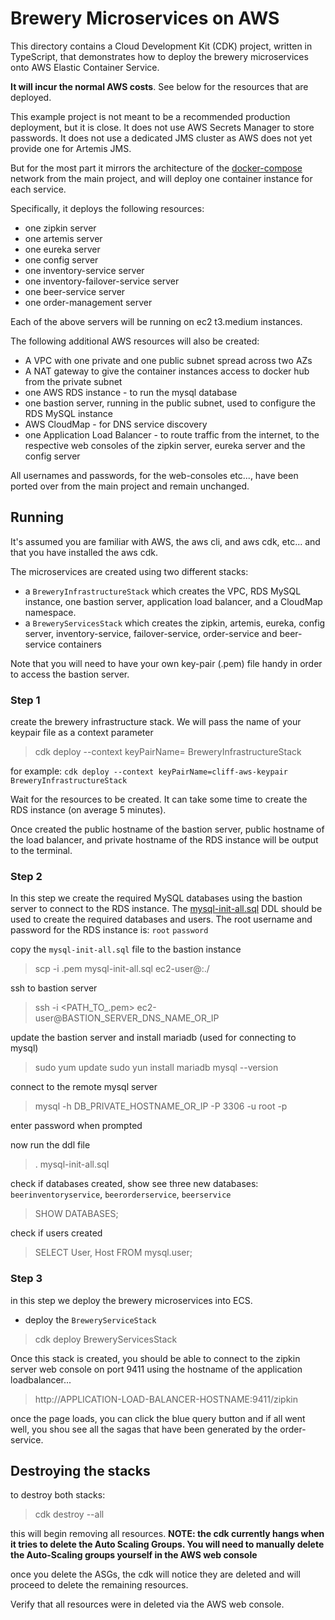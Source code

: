 Brewery Microservices on AWS
=====================================================
This directory contains a Cloud Development Kit (CDK) project, written in TypeScript, that demonstrates how to deploy 
the brewery microservices onto AWS Elastic Container Service. 

**It will incur the normal AWS costs**. See below for the resources that are deployed.

This example project is not meant to be a recommended production deployment, but it is close.
It does not use AWS Secrets Manager to store passwords. It does not use a dedicated JMS cluster as AWS does not yet
provide one for Artemis JMS.  

But for the most part it mirrors the architecture of the [docker-compose](../docker-compose.yml) network from the main 
project, and will deploy one container instance for each service.

Specifically, it deploys the following resources:
- one zipkin server
- one artemis server
- one eureka server
- one config server
- one inventory-service server
- one inventory-failover-service server
- one beer-service server
- one order-management server

Each of the above servers will be running on ec2 t3.medium instances.

The following additional AWS resources will also be created:
- A VPC with one private and one public subnet spread across two AZs
- A NAT gateway to give the container instances access to docker hub from the private subnet
- one AWS RDS instance - to run the mysql database
- one bastion server, running in the public subnet, used to configure the RDS MySQL instance
- AWS CloudMap - for DNS service discovery
- one Application Load Balancer - to route traffic from the internet, to the respective web consoles of the 
zipkin server, eureka server and the config server


All usernames and passwords, for the web-consoles etc..., have been ported over from the main project and remain unchanged.


## Running
It's assumed you are familiar with AWS, the aws cli, and aws cdk, etc... and that you have installed the aws cdk.


The microservices are created using two different stacks:
- a `BreweryInfrastructureStack` which creates the VPC, RDS MySQL instance, one bastion server, application load balancer, and a CloudMap namespace.
- a `BreweryServicesStack` which creates the zipkin, artemis, eureka, config server, inventory-service, failover-service, order-service and beer-service containers

Note that you will need to have your own key-pair (.pem) file handy in order to access the bastion server.


### Step 1
create the brewery infrastructure stack. We will pass the name of your keypair file as a context parameter
> cdk deploy --context keyPairName=<YOUR-KEYPAIR-FILE-NAME> BreweryInfrastructureStack

for example: `cdk deploy --context keyPairName=cliff-aws-keypair BreweryInfrastructureStack`

Wait for the resources to be created. It can take some time to create the RDS instance (on average 5 minutes). 

Once created the public hostname of the bastion server, public hostname of the load balancer, and private hostname of the RDS instance will be output to the terminal.


### Step 2
In this step we create the required MySQL databases using the bastion server to connect to the RDS instance. 
The [mysql-init-all.sql](./mysql-init-all.sql) DDL should be used to create the required databases and users.
The root username and password for the RDS instance is: `root` `password`

copy the `mysql-init-all.sql` file to the bastion instance
> scp -i <PATH-TO-YOUR-KEYPAIR-FILE>.pem mysql-init-all.sql ec2-user@<BASTION-SERVER-HOSTNAME>:./


ssh to bastion server
> ssh -i <PATH_TO_.pem> ec2-user@BASTION_SERVER_DNS_NAME_OR_IP


update the bastion server and install mariadb (used for connecting to mysql)
> sudo yum update
> sudo yun install mariadb
> mysql --version


connect to the remote mysql server
> mysql -h DB_PRIVATE_HOSTNAME_OR_IP -P 3306 -u root -p


enter password when prompted


now run the ddl file
> \. mysql-init-all.sql


check if databases created, show see three new databases: `beerinventoryservice`, `beerorderservice`, `beerservice`
> SHOW DATABASES;


check if users created
> SELECT User, Host FROM mysql.user;


### Step 3
in this step we deploy the brewery microservices into ECS.

- deploy the `BreweryServiceStack`
> cdk deploy BreweryServicesStack

Once this stack is created, you should be able to connect to the zipkin server web console on port 9411 using the hostname of the application loadbalancer...
> http://APPLICATION-LOAD-BALANCER-HOSTNAME:9411/zipkin

once the page loads, you can click the blue query button and if all went well, you shou see all the sagas that have been generated by the order-service.



## Destroying the stacks
to destroy both stacks:
> cdk destroy --all

this will begin removing all resources. **NOTE: the cdk currently hangs when it tries to delete the Auto Scaling Groups. You 
will need to manually delete the Auto-Scaling groups yourself in the AWS web console**

once you delete the ASGs, the cdk will notice they are deleted and will proceed to delete the remaining resources. 

Verify that all resources were in deleted via the AWS web console.